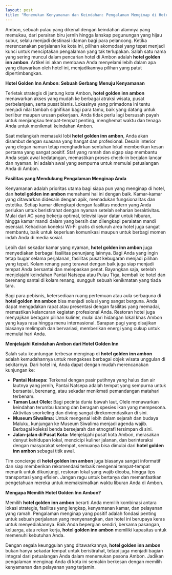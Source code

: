 ```yaml
---
layout: post
title: "Menemukan Kenyamanan dan Keindahan: Pengalaman Menginap di Hotel Golden Inn Ambon"
---
```


Ambon, sebuah pulau yang dikenal dengan keindahan alamnya yang memukau, dari perairan biru jernih hingga lanskap pegunungan yang hijau subur, selalu menjadi destinasi idaman bagi para pelancong. Ketika merencanakan perjalanan ke kota ini, pilihan akomodasi yang tepat menjadi kunci untuk menciptakan pengalaman yang tak terlupakan. Salah satu nama yang sering muncul dalam pencarian hotel di Ambon adalah **hotel golden inn ambon**. Artikel ini akan membawa Anda menyelami lebih dalam apa yang ditawarkan oleh hotel ini, menjadikannya pilihan yang patut dipertimbangkan.

**Hotel Golden Inn Ambon: Sebuah Gerbang Menuju Kenyamanan**

Terletak strategis di jantung kota Ambon, **hotel golden inn ambon** menawarkan akses yang mudah ke berbagai atraksi wisata, pusat perbelanjaan, serta pusat bisnis. Lokasinya yang primadona ini tentu menjadi nilai tambah signifikan bagi para tamu, baik yang datang untuk berlibur maupun urusan pekerjaan. Anda tidak perlu lagi bersusah payah untuk menjangkau tempat-tempat penting, menghemat waktu dan tenaga Anda untuk menikmati keindahan Ambon.

Saat melangkah memasuki lobi **hotel golden inn ambon**, Anda akan disambut dengan suasana yang hangat dan profesional. Desain interior yang elegan namun tetap menghadirkan sentuhan lokal memberikan kesan pertama yang sangat positif. Staf yang ramah dan sigap siap membantu Anda sejak awal kedatangan, memastikan proses check-in berjalan lancar dan nyaman. Ini adalah awal yang sempurna untuk memulai petualangan Anda di Ambon.

**Fasilitas yang Mendukung Pengalaman Menginap Anda**

Kenyamanan adalah prioritas utama bagi siapa pun yang menginap di hotel, dan **hotel golden inn ambon** memahami hal ini dengan baik. Kamar-kamar yang ditawarkan didesain dengan apik, memadukan fungsionalitas dan estetika. Setiap kamar dilengkapi dengan fasilitas modern yang Anda perlukan untuk beristirahat dengan nyaman setelah seharian beraktivitas. Mulai dari AC yang bekerja optimal, televisi layar datar untuk hiburan, hingga kamar mandi dalam yang bersih dan dilengkapi peralatan mandi esensial. Kehadiran koneksi Wi-Fi gratis di seluruh area hotel juga sangat membantu, baik untuk keperluan komunikasi maupun untuk berbagi momen indah Anda di media sosial.

Lebih dari sekadar kamar yang nyaman, **hotel golden inn ambon** juga menyediakan berbagai fasilitas penunjang lainnya. Bagi Anda yang ingin tetap bugar selama perjalanan, fasilitas pusat kebugaran menjadi pilihan yang tepat. Kolam renang yang terawat dengan baik juga siap menjadi tempat Anda bersantai dan melepaskan penat. Bayangkan saja, setelah menjelajahi keindahan Pantai Natsepa atau Pulau Tiga, kembali ke hotel dan berenang santai di kolam renang, sungguh sebuah kenikmatan yang tiada tara.

Bagi para pebisnis, ketersediaan ruang pertemuan atau aula serbaguna di **hotel golden inn ambon** bisa menjadi solusi yang sangat berguna. Anda dapat mengadakan rapat atau presentasi dengan fasilitas yang memadai, memastikan kelancaran kegiatan profesional Anda. Restoran hotel juga menyajikan beragam pilihan kuliner, mulai dari hidangan lokal khas Ambon yang kaya rasa hingga menu internasional. Sarapan pagi yang disajikan biasanya melimpah dan bervariasi, memberikan energi yang cukup untuk memulai hari Anda.

**Menjelajahi Keindahan Ambon dari Hotel Golden Inn**

Salah satu keuntungan terbesar menginap di **hotel golden inn ambon** adalah kemudahannya untuk mengakses berbagai objek wisata unggulan di sekitarnya. Dari hotel ini, Anda dapat dengan mudah merencanakan kunjungan ke:

*   **Pantai Natsepa:** Terkenal dengan pasir putihnya yang halus dan air lautnya yang jernih, Pantai Natsepa adalah tempat yang sempurna untuk bersantai, berenang, atau sekadar menikmati pemandangan matahari terbenam.
*   **Taman Laut Olele:** Bagi pecinta dunia bawah laut, Olele menawarkan keindahan terumbu karang dan beragam spesies ikan yang mempesona. Aktivitas snorkeling dan diving sangat direkomendasikan di sini.
*   **Museum Siwalima:** Untuk mengenal lebih dalam sejarah dan budaya Maluku, kunjungan ke Museum Siwalima menjadi agenda wajib. Berbagai koleksi benda bersejarah dan etnografi tersimpan di sini.
*   **Jalan-jalan di Pusat Kota:** Menjelajahi pusat kota Ambon, merasakan denyut kehidupan lokal, mencicipi kuliner jalanan, dan berinteraksi dengan masyarakat setempat, semuanya bisa dimulai dari **hotel golden inn ambon** sebagai titik awal.

Tim concierge di **hotel golden inn ambon** juga biasanya sangat informatif dan siap memberikan rekomendasi terbaik mengenai tempat-tempat menarik untuk dikunjungi, restoran lokal yang wajib dicoba, hingga tips transportasi yang efisien. Jangan ragu untuk bertanya dan memanfaatkan pengetahuan mereka untuk memaksimalkan waktu liburan Anda di Ambon.

**Mengapa Memilih Hotel Golden Inn Ambon?**

Memilih **hotel golden inn ambon** berarti Anda memilih kombinasi antara lokasi strategis, fasilitas yang lengkap, kenyamanan kamar, dan pelayanan yang ramah. Pengalaman menginap yang positif adalah fondasi penting untuk sebuah perjalanan yang menyenangkan, dan hotel ini berupaya keras untuk menyediakannya. Baik Anda bepergian sendiri, bersama pasangan, keluarga, atau rekan kerja, **hotel golden inn ambon** memiliki kapasitas untuk memenuhi kebutuhan Anda.

Dengan segala keunggulan yang ditawarkannya, **hotel golden inn ambon** bukan hanya sekadar tempat untuk beristirahat, tetapi juga menjadi bagian integral dari petualangan Anda dalam menemukan pesona Ambon. Jadikan pengalaman menginap Anda di kota ini semakin berkesan dengan memilih kenyamanan dan pelayanan yang terjamin.
